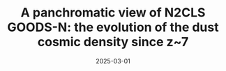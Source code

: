 ---
title: "A panchromatic view of N2CLS GOODS-N: the evolution of the dust cosmic density since z~7"
collection: "publications"
category: "co_papers"
permalink: /publications/2025arXiv250307706B
link: https://ui.adsabs.harvard.edu/abs/2025arXiv250307706B/abstract
date: 2025-03-01
venue: "arXiv e-prints"
citation: "Berta, S., Lagache, G., Beelen, A., et al. (2025), arXiv e-prints, arXiv:2503.07706."
---